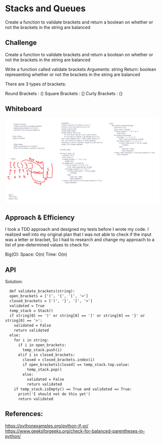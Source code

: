 # Stacks and Queues
Create a function to validate brackets and return a boolean on whether or not the brackets in the string are balanced

## Challenge
Create a function to validate brackets and return a boolean on whether or not the brackets in the string are balanced

Write a function called validate brackets
Arguments: string
Return: boolean
  representing whether or not the brackets in the string are balanced

There are 3 types of brackets:

Round Brackets : ()
Square Brackets : []
Curly Brackets : {}

## Whiteboard
![Brackets](brackets.png)

## Approach & Efficiency
I took a TDD approach and designed my tests before I wrote my code. I realized well into my original plan that I was not able to check if the input was a letter or bracket, So I had to research and change my approach to a list of pre-determined values to check for.

Big(O):
Space: O(n)
Time: O(n)

## API

Solution:
```
  def validate_brackets(string):
  open_brackets = ['(', '{', '[', '<']
  closed_brackets = [')', '}', ']', '>']
  validated = True
  temp_stack = Stack()
  if string[0] == ')' or string[0] == ']' or string[0] == '}' or string[0] == '>':
    validated = False
    return validated
  else:
    for i in string:
      if i in open_brackets:
        temp_stack.push(i)
      elif i in closed_brackets:
        closed = closed_brackets.index(i)
        if open_brackets[closed] == temp_stack.top.value:
          temp_stack.pop()
        else:
          validated = False
          return validated 
    if temp_stack.isEmpty() == True and validated == True:
      print('I should not do this yet')
      return validated
```
## References:
https://pythonexamples.org/python-if-or/
https://www.geeksforgeeks.org/check-for-balanced-parentheses-in-python/
